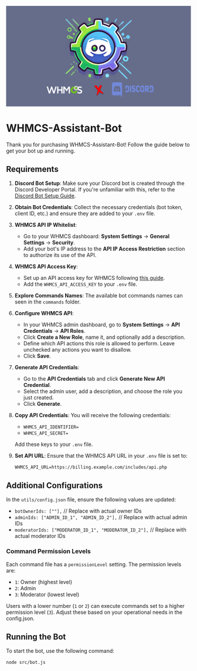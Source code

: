 ![Logo](https://github.com/26bz/WHMCS-Assistant-Bot/blob/main/logo.png)
# WHMCS-Assistant-Bot

Thank you for purchasing WHMCS-Assistant-Bot! Follow the guide below to get your bot up and running.

## Requirements

1. **Discord Bot Setup**: Make sure your Discord bot is created through the Discord Developer Portal. If you're unfamiliar with this, refer to the [Discord Bot Setup Guide](https://discord.com/developers/docs/quick-start/getting-started).

2. **Obtain Bot Credentials**: Collect the necessary credentials (bot token, client ID, etc.) and ensure they are added to your `.env` file.

3. **WHMCS API IP Whitelist**: 
   - Go to your WHMCS dashboard: **System Settings** → **General Settings** → **Security**.
   - Add your bot's IP address to the **API IP Access Restriction** section to authorize its use of the API.

4. **WHMCS API Access Key**: 
   - Set up an API access key for WHMCS following [this guide](https://developers.whmcs.com/api/access-control/).
   - Add the `WHMCS_API_ACCESS_KEY` to your `.env` file.

5. **Explore Commands Names**: The available bot commands names can seen in the `commands` folder. 

6. **Configure WHMCS API**:
   - In your WHMCS admin dashboard, go to **System Settings** → **API Credentials** → **API Roles**.
   - Click **Create a New Role**, name it, and optionally add a description.
   - Define which API actions this role is allowed to perform. Leave unchecked any actions you want to disallow.
   - Click **Save**.

7. **Generate API Credentials**:
   - Go to the **API Credentials** tab and click **Generate New API Credential**.
   - Select the admin user, add a description, and choose the role you just created.
   - Click **Generate**.

8. **Copy API Credentials**: You will receive the following credentials:
   - `WHMCS_API_IDENTIFIER=`
   - `WHMCS_API_SECRET=`
   
   Add these keys to your `.env` file.

9. **Set API URL**: Ensure that the WHMCS API URL in your `.env` file is set to:  
   ```
   WHMCS_API_URL=https://billing.example.com/includes/api.php
   ```

## Additional Configurations

In the `utils/config.json` file, ensure the following values are updated:

- `botOwnerIds: [""],` // Replace with actual owner IDs
- `adminIds: ["ADMIN_ID_1", "ADMIN_ID_2"],` // Replace with actual admin IDs
- `moderatorIds: ["MODERATOR_ID_1", "MODERATOR_ID_2"],` // Replace with actual moderator IDs

### Command Permission Levels

Each command file has a `permissionLevel` setting. The permission levels are:

- `1`: Owner (highest level)
- `2`: Admin
- `3`: Moderator (lowest level)

Users with a lower number (`1` or `2`) can execute commands set to a higher permission level (`3`). Adjust these based on your operational needs in the config.json.


## Running the Bot

To start the bot, use the following command:

```bash
node src/bot.js
```
